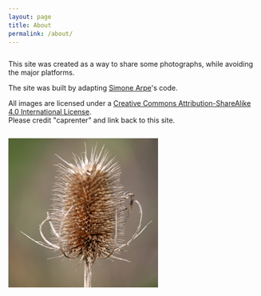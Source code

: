 ```yaml
---
layout: page
title: About
permalink: /about/
---
```


<div class="row">
<div class="column" markdown="1">

This site was created as a way to share some photographs, while avoiding the major platforms.



The site was built by adapting [Simone Arpe](https://github.com/simoarpe)'s code.



All images are licensed under a [Creative Commons Attribution-ShareAlike 4.0 International License](http://creativecommons.org/licenses/by-sa/4.0/).  
Please credit "caprenter" and link back to this site.


</div>
<div class="column" markdown="1">

![caprenter](/assets/IMG_0232.JPG)
    
</div>
</div>
